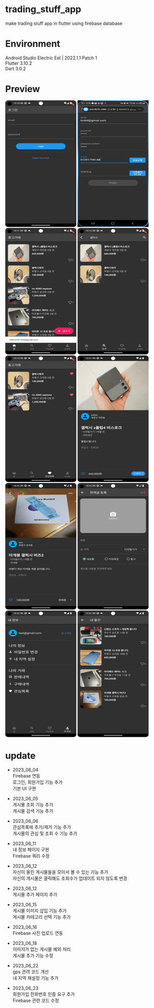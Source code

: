 # trading_stuff_app
make trading stuff app in flutter using firebase database

# Environment
Android Studio Electric Eel | 2022.1.1 Patch 1 <br>
Flutter 3.10.2 <br>
Dart 3.0.2 <br>

# Preview
<p align="left"><img src="shop_app_01.png" width="225" height="400"/>
<img src="shop_app_02.jpg" width="225" height="400"/>
<img src="shop_app_03.png" width="225" height="400"/>
<img src="shop_app_04.png" width="225" height="400"/>
<img src="shop_app_05.png" width="225" height="400"/>
<img src="shop_app_06_new.png" width="225" height="400"/>
<img src="shop_app_06_01_new.png" width="225" height="400"/>
<img src="shop_app_07_new.png" width="225" height="400"/>
<img src="shop_app_09_new.png" width="225" height="400"/>
<img src="shop_app_10.png" width="225" height="400"/>

</p>

# update
* 2023_06_04 <br>
  Firebase 연동 <br>
  로그인, 회원가입 기능 추가 <br>
  기본 UI 구현 <br>

* 2023_06_05 <br>
  게시물 조회 기능 추가 <br>
  게시물 검색 기능 추가 <br>

* 2023_06_06 <br>
  관심목록에 추가/제거 기능 추가<br>
  게시물의 관심 및 조회 수 기능 추가 <br>

* 2023_06_11 <br>
  내 정보 페이지 구현 <br>
  Firebase 쿼리 수정 <br>

* 2023_06_12 <br>
  자신이 올린 게시물들을 모아서 볼 수 있는 기능 추가<br>
  자신의 게시물은 클릭해도 조회수가 업데이트 되지 않도록 변경

* 2023_06_12 <br>
  게시물 추가 페이지 추가 <br>

* 2023_06_15 <br>
  게시물 이미지 삽입 기능 추가 <br>
  게시물 카테고리 선택 기능 추가 <br>

* 2023_06_16 <br>
  Firebase 사진 업로드 연동 <br>

* 2023_06_18 <br>
  이미지가 없는 게시물 예외 처리 <br>
  게시물 추가 기능 수정 <br>

* 2023_06_22 <br>
  gps 관려 코드 개선 <br>
  내 지역 재설정 기능 추가 <br>

* 2023_06_23 <br>
  회원가입 전화번호 인증 요구 추가 <br>
  Firebase 관련 코드 수정 <br>
